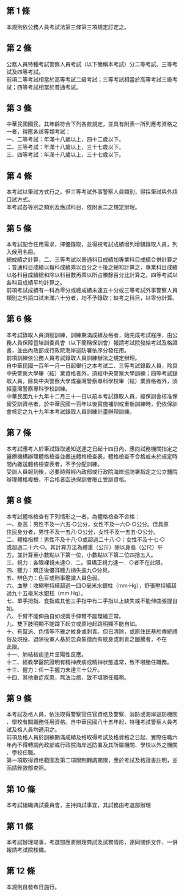 第 1 條
-------
本規則依公務人員考試法第三條第三項規定訂定之。

第 2 條
-------
公務人員特種考試警察人員考試（以下簡稱本考試）分二等考試、三等考  
試及四等考試。  
前項二等考試相當於高等考試二級考試；三等考試相當於高等考試三級考  
試；四等考試相當於普通考試。

第 3 條
-------
中華民國國民，其年齡符合下列各款規定，並具有附表一所列應考資格之  
一者，得應各該等類考試：  
一、二等考試：年滿十八歲以上，四十二歲以下。  
二、三等考試：年滿十八歲以上，三十七歲以下。  
三、四等考試：年滿十八歲以上，三十七歲以下。

第 4 條
-------
本考試以筆試方式行之。但三等考試外事警察人員類別，得採筆試與外語  
口試方式。  
本考試各等別之類別及應試科目，依附表二之規定辦理。

第 5 條
-------
本考試配合任用需求，擇優錄取，並得視考試成績增列增額錄取人員，列  
入候用名冊。  
總成績之計算，二、三等考試以普通科目成績加專業科目成績合併計算之  
；普通科目成績以每科成績乘以百分之十後之總和計算之，專業科目成績  
以各科目成績總和除以科目數再乘以所占賸餘百分比計算之。四等考試以  
各科目成績平均計算之。  
前項考試成績有一科為零分或總成績未達五十分或三等考試外事警察人員  
類別之外語口試未滿六十分者，均不予錄取；缺考之科目，以零分計算。

第 6 條
-------
本考試錄取人員須經訓練，訓練期滿成績及格者，始完成考試程序，由公  
務人員保障暨培訓委員會（以下簡稱保訓會）報請考試院發給考試及格證  
書，並由內政部或行政院海岸巡防署依序分發任用。  
前項訓練依公務人員考試錄取人員訓練辦法之規定辦理。  
自中華民國一百年一月一日起舉行之本考試二、三等考試錄取人員，除具  
中央警察大學畢（結）業資格者外，須經中央警察大學訓練；四等考試錄  
取人員，除具中央警察大學或臺灣警察專科學校畢（結）業資格者外，須  
經臺灣警察專科學校訓練。  
中華民國九十九年十二月三十一日以前本考試錄取人員，經保訓會核准保  
留受訓資格者，於中華民國一百年以後實施補訓或重新訓練時，仍依保訓  
會核定之九十九年本考試錄取人員訓練計畫辦理訓練。

第 7 條
-------
本考試應考人於筆試錄取通知送達之日起十四日內，應向試務機關指定之  
醫療機構辦理體格檢查並繳送體格檢查表，體格檢查不合格或未於規定時  
間內繳送體格檢查表者，不予分配訓練。  
受訓人員報到後，必要時得經內政部或行政院海岸巡防署指定之公立醫院  
辦理體格複檢，不合格者函送保訓會廢止受訓資格。

第 8 條
-------
本考試體格檢查有下列情形之一者，為體格檢查不合格：  
一、身高：男性不及一六五‧○公分，女性不及一六○‧○公分。但具原  
    住民身分者，男性不及一五八‧○公分，女性不及一五五‧○公分。  
二、體格指標：男性不及十八‧○或超過二十八‧○；女性不及十七‧○  
    或超過二十六‧○。其計算方法為體重（公斤）除以身高（公尺）平  
    方。並計算至小數點以下第一位，小數點以下第二位四捨五入。  
三、視力：各眼裸視未達○．二。但矯正視力達一．○者不在此限。  
四、聽力：矯正後優耳聽力損失逾九○分貝。  
五、辨色力：色盲或刑事鑑識人員色弱。  
六、血壓：收縮壓持續超過一四○毫米水銀柱（mm‧Hg），舒張壓持續超  
    過九十五毫米水銀柱（mm‧Hg）。  
七、單手拇指、食指或其他三手指中有二手指以上缺失或不能伸曲張握自  
    如。  
八、手臂不能伸曲自如或兩手伸臂不能環繞正常。  
九、雙下肢明顯不能蹲下起立或原地起跳明顯不能自如。  
十、有幫派、色情等不雅之紋身或刺青。但已清除，或原住民基於傳統禮  
    俗及現役、退除役軍人基於忠貞象徵而有紋身或刺青之圖騰者，不在  
    此限。  
十一、肺結核痰塗片呈陽性反應。  
十二、經教學醫院證明有精神疾病或精神狀態違常，致不堪勝任職務。  
十三、握力：任一手握力未達三十公斤。  
十四、其他重症疾患，無法治癒，致不堪勝任職務。

第 9 條
-------
本考試及格人員，依法取得警察官任官資格及警察、消防或海岸巡防機關  
、學校有關職務任用資格。自中華民國八十五年起，特種考試警察人員考  
試及格人員均適用之。  
前項及格人員於訓練期滿成績及格取得考試及格資格之日起，實際任職六  
年內不得轉調內政部或行政院海岸巡防署及其所屬機關、學校以外之機關  
、學校任職。  
第一項取得資格範圍及第二項限制轉調期限，應於考試及格證書註明，並  
函請銓敘部查照。

第 10 條
--------
本考試組織典試委員會，主持典試事宜，其試務由考選部辦理

第 11 條
--------
本考試辦理竣事，考選部應將辦理典試及試務情形，連同關係文件，一併  
報請考試院核備。

第 12 條
--------
本規則自發布日施行。

